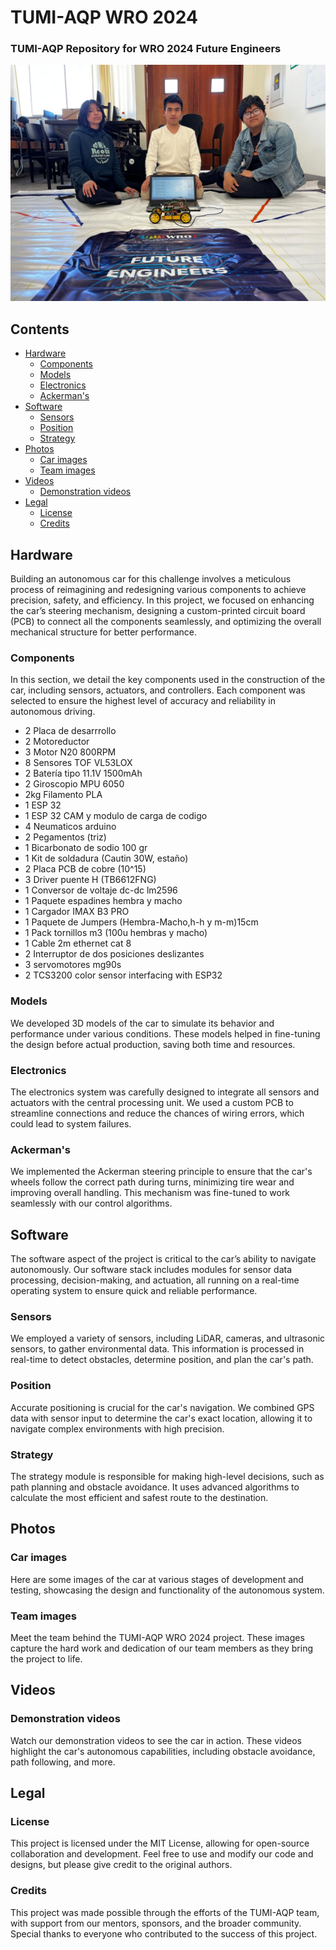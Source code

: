 # TUMI-AQP WRO 2024

### TUMI-AQP Repository for WRO 2024 Future Engineers

![TEAM TUMI](/T-PHOTOS/Formal-photo.jpg)

## Contents

- [Hardware](#hardware)
  - [Components](#components)
  - [Models](#models)
  - [Electronics](#electronics)
  - [Ackerman's](#ackermans)
- [Software](#software)
  - [Sensors](#sensors)
  - [Position](#position)
  - [Strategy](#strategy)
- [Photos](#photos)
  - [Car images](#car-images)
  - [Team images](#team-images)
- [Videos](#videos)
  - [Demonstration videos](#demonstration-videos)
- [Legal](#legal)
  - [License](#license)
  - [Credits](#credits)

## Hardware

Building an autonomous car for this challenge involves a meticulous process of reimagining and redesigning various components to achieve precision, safety, and efficiency. In this project, we focused on enhancing the car’s steering mechanism, designing a custom-printed circuit board (PCB) to connect all the components seamlessly, and optimizing the overall mechanical structure for better performance.

### Components

In this section, we detail the key components used in the construction of the car, including sensors, actuators, and controllers. Each component was selected to ensure the highest level of accuracy and reliability in autonomous driving.
- 2 Placa de desarrrollo
- 2 Motoreductor
- 3 Motor N20 800RPM
- 8 Sensores TOF VL53LOX
- 2 Batería tipo 11.1V 1500mAh
- 2 Giroscopio MPU 6050
- 2kg Filamento PLA
- 1 ESP 32
- 1 ESP 32 CAM y modulo de carga de codigo
- 4 Neumaticos arduino
- 2 Pegamentos (triz)
- 1 Bicarbonato de sodio 100 gr
- 1 Kit de soldadura (Cautin 30W, estaño)
- 2 Placa PCB de cobre (10^15)
- 3 Driver puente H (TB6612FNG)
- 1 Conversor de voltaje dc-dc lm2596
- 1 Paquete espadines hembra y macho
- 1 Cargador IMAX B3 PRO
- 1 Paquete de Jumpers (Hembra-Macho,h-h y m-m)15cm
- 1 Pack tornillos m3 (100u hembras y macho)
- 1 Cable 2m ethernet cat 8 
- 2 Interruptor de dos posiciones deslizantes 
- 3 servomotores mg90s
- 2 TCS3200 color sensor interfacing with ESP32
### Models

We developed 3D models of the car to simulate its behavior and performance under various conditions. These models helped in fine-tuning the design before actual production, saving both time and resources.

### Electronics

The electronics system was carefully designed to integrate all sensors and actuators with the central processing unit. We used a custom PCB to streamline connections and reduce the chances of wiring errors, which could lead to system failures.

### Ackerman's

We implemented the Ackerman steering principle to ensure that the car's wheels follow the correct path during turns, minimizing tire wear and improving overall handling. This mechanism was fine-tuned to work seamlessly with our control algorithms.

## Software

The software aspect of the project is critical to the car’s ability to navigate autonomously. Our software stack includes modules for sensor data processing, decision-making, and actuation, all running on a real-time operating system to ensure quick and reliable performance.

### Sensors

We employed a variety of sensors, including LiDAR, cameras, and ultrasonic sensors, to gather environmental data. This information is processed in real-time to detect obstacles, determine position, and plan the car's path.

### Position

Accurate positioning is crucial for the car's navigation. We combined GPS data with sensor input to determine the car's exact location, allowing it to navigate complex environments with high precision.

### Strategy

The strategy module is responsible for making high-level decisions, such as path planning and obstacle avoidance. It uses advanced algorithms to calculate the most efficient and safest route to the destination.

## Photos

### Car images

Here are some images of the car at various stages of development and testing, showcasing the design and functionality of the autonomous system.

### Team images

Meet the team behind the TUMI-AQP WRO 2024 project. These images capture the hard work and dedication of our team members as they bring the project to life.

## Videos

### Demonstration videos

Watch our demonstration videos to see the car in action. These videos highlight the car's autonomous capabilities, including obstacle avoidance, path following, and more.

## Legal

### License

This project is licensed under the MIT License, allowing for open-source collaboration and development. Feel free to use and modify our code and designs, but please give credit to the original authors.

### Credits

This project was made possible through the efforts of the TUMI-AQP team, with support from our mentors, sponsors, and the broader community. Special thanks to everyone who contributed to the success of this project.
